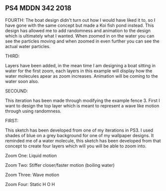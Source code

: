 ## PS4 MDDN 342 2018


FOURTH:
The boat design didn't turn out how I would have liked it to, so I have gone with the same
concept but made a Koi fish pond instead. This design has allowed me to add randomness 
and animation to the design which is ultimately what I wanted. When zoomed in on the water 
you can see the particles moving and when zoomed in even further you can see the actual water
particles. 

THIRD: 

Layers have been added, in the mean time I am designing a boat sitting in water for the first
zoom, each layers in this example will display how the water molecules apear as zoom increases.
Animation will be coming to the water soon also.

SECOUND:

This iteration has been made through modifying the example fence 3. First I want
to design the top layer which is meant to represent a wave like motion through using 
randomness.

FIRST: 

This sketch has been developed from one of my iterations in PS3. I used shades of blue on 
a grey background for one of my wallpaper designs. It reminded me of a water molecule, this
sketch has been developed from that concept to create four layers which will you will be 
able to zoom into. 

Zoom One: Liquid motion 

Zoom Two: Stiffer closer/faster motion (boiling water)

Zoom Three: Wave motion 

Zoom Four: Static H O H 